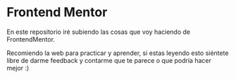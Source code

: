 # Frontend Mentor
En este repositorio iré subiendo las cosas que voy haciendo de FrontendMentor.

Recomiendo la web para practicar y aprender, si estas leyendo esto siéntete libre de darme feedback y contarme que te parece o que podría hacer mejor :)
